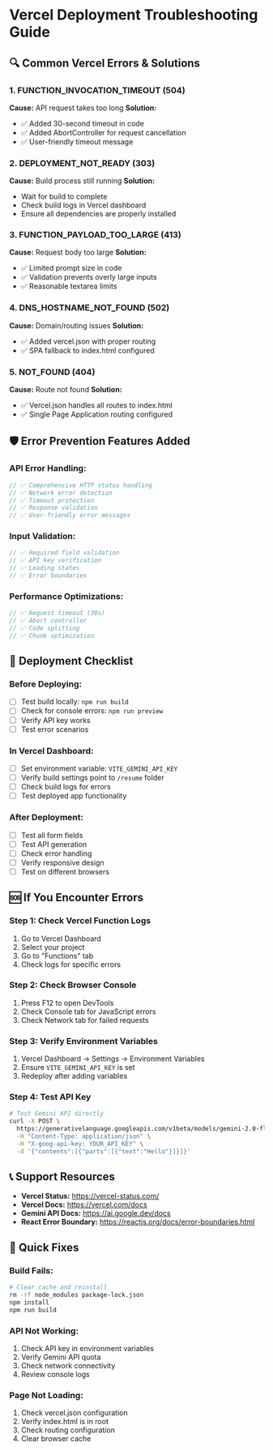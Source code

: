 # Vercel Deployment Troubleshooting Guide

## 🔍 Common Vercel Errors & Solutions

### **1. FUNCTION_INVOCATION_TIMEOUT (504)**
**Cause:** API request takes too long
**Solution:** 
- ✅ Added 30-second timeout in code
- ✅ Added AbortController for request cancellation
- ✅ User-friendly timeout message

### **2. DEPLOYMENT_NOT_READY (303)**
**Cause:** Build process still running
**Solution:** 
- Wait for build to complete
- Check build logs in Vercel dashboard
- Ensure all dependencies are properly installed

### **3. FUNCTION_PAYLOAD_TOO_LARGE (413)**
**Cause:** Request body too large
**Solution:**
- ✅ Limited prompt size in code
- ✅ Validation prevents overly large inputs
- ✅ Reasonable textarea limits

### **4. DNS_HOSTNAME_NOT_FOUND (502)**
**Cause:** Domain/routing issues
**Solution:**
- ✅ Added vercel.json with proper routing
- ✅ SPA fallback to index.html configured

### **5. NOT_FOUND (404)**
**Cause:** Route not found
**Solution:**
- ✅ Vercel.json handles all routes to index.html
- ✅ Single Page Application routing configured

## 🛡️ Error Prevention Features Added

### **API Error Handling:**
```javascript
// ✅ Comprehensive HTTP status handling
// ✅ Network error detection
// ✅ Timeout protection
// ✅ Response validation
// ✅ User-friendly error messages
```

### **Input Validation:**
```javascript
// ✅ Required field validation
// ✅ API key verification
// ✅ Loading states
// ✅ Error boundaries
```

### **Performance Optimizations:**
```javascript
// ✅ Request timeout (30s)
// ✅ Abort controller
// ✅ Code splitting
// ✅ Chunk optimization
```

## 🔧 Deployment Checklist

### **Before Deploying:**
- [ ] Test build locally: `npm run build`
- [ ] Check for console errors: `npm run preview`
- [ ] Verify API key works
- [ ] Test error scenarios

### **In Vercel Dashboard:**
- [ ] Set environment variable: `VITE_GEMINI_API_KEY`
- [ ] Verify build settings point to `/resume` folder
- [ ] Check build logs for errors
- [ ] Test deployed app functionality

### **After Deployment:**
- [ ] Test all form fields
- [ ] Test API generation
- [ ] Check error handling
- [ ] Verify responsive design
- [ ] Test on different browsers

## 🆘 If You Encounter Errors

### **Step 1: Check Vercel Function Logs**
1. Go to Vercel Dashboard
2. Select your project
3. Go to "Functions" tab
4. Check logs for specific errors

### **Step 2: Check Browser Console**
1. Press F12 to open DevTools
2. Check Console tab for JavaScript errors
3. Check Network tab for failed requests

### **Step 3: Verify Environment Variables**
1. Vercel Dashboard → Settings → Environment Variables
2. Ensure `VITE_GEMINI_API_KEY` is set
3. Redeploy after adding variables

### **Step 4: Test API Key**
```bash
# Test Gemini API directly
curl -X POST \
  https://generativelanguage.googleapis.com/v1beta/models/gemini-2.0-flash:generateContent \
  -H "Content-Type: application/json" \
  -H "X-goog-api-key: YOUR_API_KEY" \
  -d '{"contents":[{"parts":[{"text":"Hello"}]}]}'
```

## 📞 Support Resources

- **Vercel Status:** https://vercel-status.com/
- **Vercel Docs:** https://vercel.com/docs
- **Gemini API Docs:** https://ai.google.dev/docs
- **React Error Boundary:** https://reactjs.org/docs/error-boundaries.html

## 🎯 Quick Fixes

### **Build Fails:**
```bash
# Clear cache and reinstall
rm -rf node_modules package-lock.json
npm install
npm run build
```

### **API Not Working:**
1. Check API key in environment variables
2. Verify Gemini API quota
3. Check network connectivity
4. Review console logs

### **Page Not Loading:**
1. Check vercel.json configuration
2. Verify index.html is in root
3. Check routing configuration
4. Clear browser cache
